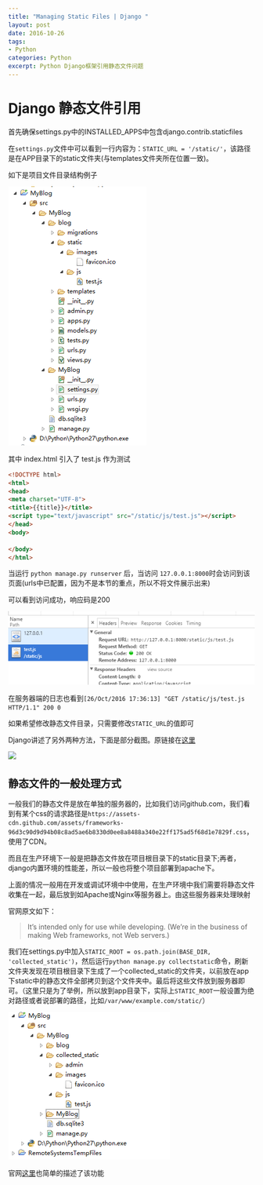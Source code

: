 ```yaml
---
title: "Managing Static Files | Django "
layout: post
date: 2016-10-26
tags:
- Python
categories: Python
excerpt: Python Django框架引用静态文件问题
---
```


# Django 静态文件引用

首先确保settings.py中的INSTALLED_APPS中包含django.contrib.staticfiles

在`settings.py`文件中可以看到一行内容为：`STATIC_URL = '/static/'`，该路径是在APP目录下的static文件夹(与templates文件夹所在位置一致)。

如下是项目文件目录结构例子

![](/assets/images/2016-10-26-python-django-static-file-01.png)

其中 index.html 引入了 test.js 作为测试

```html
<!DOCTYPE html>
<html>
<head>
<meta charset="UTF-8">
<title>{{title}}</title>
<script type="text/javascript" src="/static/js/test.js"></script>
</head>
<body>

</body>
</html>
```

当运行 `python manage.py runserver` 后，当访问 `127.0.0.1:8000`时会访问到该页面(urls中已配置，因为不是本节的重点，所以不将文件展示出来)

可以看到访问成功，响应码是200

![](/assets/images/2016-10-26-python-django-static-file-02.png)

在服务器端的日志也看到`[26/Oct/2016 17:36:13] "GET /static/js/test.js HTTP/1.1" 200 0`

如果希望修改静态文件目录，只需要修改`STATIC_URL`的值即可

Django讲述了另外两种方法，下面是部分截图。原链接在[这里](https://docs.djangoproject.com/en/1.10/howto/static-files/)

![](/assets/images/2016-10-26-python-django-static-file-04.png)

## 静态文件的一般处理方式

一般我们的静态文件是放在单独的服务器的，比如我们访问github.com，我们看到有某个css的请求路径是`https://assets-cdn.github.com/assets/frameworks-96d3c90d9d94b08c8ad5ae6b8330d0ee8a8488a340e22ff175ad5f68d1e7829f.css`，使用了CDN。

而且在生产环境下一般是把静态文件放在项目根目录下的static目录下;再者，django内置环境的性能差，所以一般也将整个项目部署到apache下。

上面的情况一般用在开发或调试环境中中使用，在生产环境中我们需要将静态文件收集在一起，最后放到如Apache或Nginx等服务器上。由这些服务器来处理映射

官网原文如下：

> It’s intended only for use while developing. (We’re in the business of making Web frameworks, not Web servers.)

我们在settings.py中加入`STATIC_ROOT = os.path.join(BASE_DIR, 'collected_static')`，然后运行`python manage.py collectstatic`命令，刷新文件夹发现在项目根目录下生成了一个collected_static的文件夹，以前放在app下static中的静态文件全部拷贝到这个文件夹中。最后将这些文件放到服务器即可。（这里只是为了举例，所以放到app目录下，实际上`STATIC_ROOT`一般设置为绝对路径或者说部署的路径，比如`/var/www/example.com/static/`）

![](/assets/images/2016-10-26-python-django-static-file-03.png)

官网[这里](https://docs.djangoproject.com/en/1.10/howto/static-files/#deployment)也简单的描述了该功能



